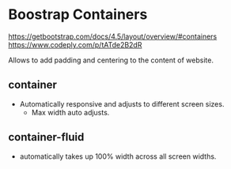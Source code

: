 # Boostrap Containers
https://getbootstrap.com/docs/4.5/layout/overview/#containers
https://www.codeply.com/p/tATde2B2dR

Allows to add padding and centering to the content of website. 

## container
- Automatically responsive and adjusts to different screen sizes. 
  - Max width auto adjusts.

## container-fluid
- automatically takes up 100% width across all screen widths. 

